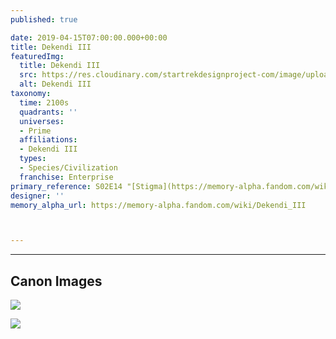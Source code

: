 ```yaml
---
published: true

date: 2019-04-15T07:00:00.000+00:00
title: Dekendi III
featuredImg:
  title: Dekendi III
  src: https://res.cloudinary.com/startrekdesignproject-com/image/upload/v1555377268/Dekendi.png
  alt: Dekendi III
taxonomy:
  time: 2100s
  quadrants: ''
  universes:
  - Prime
  affiliations:
  - Dekendi III
  types:
  - Species/Civilization
  franchise: Enterprise
primary_reference: S02E14 "[Stigma](https://memory-alpha.fandom.com/wiki/Stigma "Stigma")"
designer: ''
memory_alpha_url: https://memory-alpha.fandom.com/wiki/Dekendi_III



---
```

___
## Canon Images

![](https://res.cloudinary.com/startrekdesignproject-com/image/upload/v1555377268/Dekendi1.jpg)

![](https://res.cloudinary.com/startrekdesignproject-com/image/upload/v1555377268/Dekendi2.jpg)
